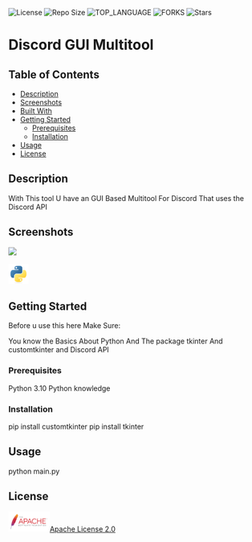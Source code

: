 ![License](https://img.shields.io/github/license/litecoinn/gui-multi.svg?style=for-the-badge) ![Repo Size](https://img.shields.io/github/languages/code-size/litecoinn/gui-multi.svg?style=for-the-badge) ![TOP_LANGUAGE](https://img.shields.io/github/languages/top/litecoinn/gui-multi.svg?style=for-the-badge) ![FORKS](https://img.shields.io/github/forks/litecoinn/gui-multi.svg?style=for-the-badge&social) ![Stars](https://img.shields.io/github/stars/litecoinn/gui-multi.svg?style=for-the-badge)
    
# Discord GUI Multitool

## Table of Contents

- [Description](#description)
- [Screenshots](#screenshots)
- [Built With](#built-with)
- [Getting Started](#getting-started)
  - [Prerequisites](#prerequisites)
  - [Installation](#installation)
- [Usage](#usage)
- [License](#license)


## Description

With This tool U have an GUI Based Multitool For Discord That uses the Discord API

## Screenshots

<img src="https://cdn.discordapp.com/attachments/1040217890089078794/1044337315977375784/unknown.png"/>

<a href="https://www.python.org/"><img src="https://raw.githubusercontent.com/devicons/devicon/master/icons/python/python-original.svg" height="40px" width="40px" /></a>

## Getting Started

Before u use this here Make Sure:

You know the Basics About Python And The package tkinter And customtkinter and Discord API

### Prerequisites

Python 3.10
Python knowledge 

### Installation

pip install customtkinter 
pip install tkinter 


## Usage

python main.py


## License

<a href="https://choosealicense.com/licenses/apache-2.0/"><img src="https://raw.githubusercontent.com/johnturner4004/readme-generator/master/src/components/assets/images/apache.svg" height=40 />Apache License 2.0</a>
